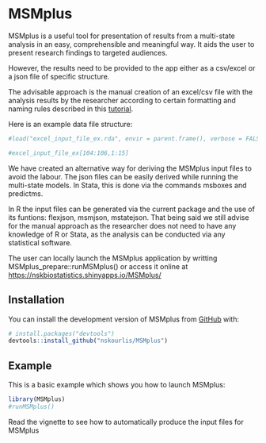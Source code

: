 
<!-- README.md is generated from README.Rmd. Please edit that file -->

# MSMplus

<!-- badges: start -->

<!-- badges: end -->

MSMplus is a useful tool for presentation of results from a multi-state
analysis in an easy, comprehensible and meaningful way. It aids the user
to present research findings to targeted audiences.

However, the results need to be provided to the app either as a
csv/excel or a json file of specific structure.

The advisable approach is the manual creation of an excel/csv file with
the analysis results by the researcher according to certain formatting
and naming rules described in this
[tutorial](https://nskbiostatistics.shinyapps.io/supplementary/).

Here is an example data file structure:

``` r
#load("excel_input_file_ex.rda", envir = parent.frame(), verbose = FALSE)

#excel_input_file_ex[104:106,1:15]
```

We have created an alternative way for deriving the MSMplus input files
to avoid the labour. The json files can be easily derived while running
the multi-state models. In Stata, this is done via the commands msboxes
and predictms.

In R the input files can be generated via the current package and the
use of its funtions: flexjson, msmjson, mstatejson. That being said we
still advise for the manual approach as the researcher does not need to
have any knowledge of R or Stata, as the analysis can be conducted via
any statistical software.

The user can locally launch the MSMplus application by writting
MSMplus\_prepare::runMSMplus() or access it online at
<https://nskbiostatistics.shinyapps.io/MSMplus/>

## Installation

You can install the development version of MSMplus from
[GitHub](https://github.com/) with:

``` r
# install.packages("devtools")
devtools::install_github("nskourlis/MSMplus")
```

## Example

This is a basic example which shows you how to launch MSMplus:

``` r
library(MSMplus)
#runMSMplus()
```

Read the vignette to see how to automatically produce the input files
for MSMplus
